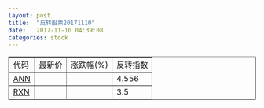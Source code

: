 ```yaml
---
layout: post
title:  "反转股票20171110"
date:   2017-11-10 04:39:08
categories: stock
---
```


<script type="text/javascript">
var stockList = []
stockList.push('gb_ann');
stockList.push('gb_rxn');
</script>

<table border="1">
 <tr>
 <td>代码</td>
  <td>最新价</td>
  <td>涨跌幅(%)</td>
 <td>反转指数</td>
</tr>
  <tr id="ann"><td><a href="http://stock.finance.sina.com.cn/usstock/quotes/ANN.html" target="_blank">ANN</a></td><td></td><td></td><td>4.556</td></tr>
  <tr id="rxn"><td><a href="http://stock.finance.sina.com.cn/usstock/quotes/RXN.html" target="_blank">RXN</a></td><td></td><td></td><td>3.5</td></tr>
</table>
